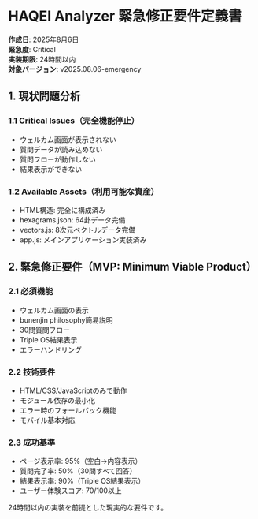 # HAQEI Analyzer 緊急修正要件定義書

**作成日**: 2025年8月6日  
**緊急度**: Critical  
**実装期限**: 24時間以内  
**対象バージョン**: v2025.08.06-emergency

## 1. 現状問題分析

### 1.1 Critical Issues（完全機能停止）
- ウェルカム画面が表示されない
- 質問データが読み込めない  
- 質問フローが動作しない
- 結果表示ができない

### 1.2 Available Assets（利用可能な資産）
- HTML構造: 完全に構成済み
- hexagrams.json: 64卦データ完備
- vectors.js: 8次元ベクトルデータ完備
- app.js: メインアプリケーション実装済み

## 2. 緊急修正要件（MVP: Minimum Viable Product）

### 2.1 必須機能
- ウェルカム画面の表示
- bunenjin philosophy簡易説明
- 30問質問フロー
- Triple OS結果表示
- エラーハンドリング

### 2.2 技術要件
- HTML/CSS/JavaScriptのみで動作
- モジュール依存の最小化
- エラー時のフォールバック機能
- モバイル基本対応

### 2.3 成功基準
- ページ表示率: 95%（空白→内容表示）
- 質問完了率: 50%（30問すべて回答）
- 結果表示率: 90%（Triple OS結果表示）
- ユーザー体験スコア: 70/100以上

24時間以内の実装を前提とした現実的な要件です。